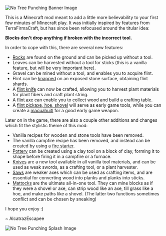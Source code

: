 ![No Tree Punching Banner Image](https://github.com/alcatrazEscapee/no-tree-punching/blob/1.15.x/img/banner.png?raw=true)

This is a Minecraft mod meant to add a little more believability to your first few minutes of Minecraft play. It was initially inspired by features from TerraFirmaCraft, but has since been refocused around the titular idea:

**Blocks don't drop anything if broken with the incorrect tool.**

In order to cope with this, there are several new features:

- [Rocks](https://github.com/alcatrazEscapee/no-tree-punching/wiki/WorldGeneration) are found on the ground and can be picked up without a tool.
- Leaves can be harvested without a tool for sticks (this is a vanilla feature, but will be very important here).
- Gravel can be mined without a tool, and enables you to acquire flint.
- Flint can be [knapped](https://github.com/alcatrazEscapee/no-tree-punching/wiki/Knapping) on an exposed stone surface, obtaining flint shards.
- A [flint knife](https://github.com/alcatrazEscapee/no-tree-punching/wiki/FlintTools) can now be crafted, allowing you to harvest plant materials for plant fibers and craft plant string.
- A [flint axe](https://github.com/alcatrazEscapee/no-tree-punching/wiki/FlintTools) can enable you to collect wood and build a crafting table.
- A [flint pickaxe, hoe, shovel](https://github.com/alcatrazEscapee/no-tree-punching/wiki/FlintTools) will serve as early game tools, while you can create a [macuahuitl](https://github.com/alcatrazEscapee/no-tree-punching/wiki/FlintTools) for a good early game weapon.

Later on in the game, there are also a couple other additions and changes which fit the stylistic theme of this mod:

- Vanilla recipes for wooden and stone tools have been removed.
- The vanilla campfire recipe has been removed, and instead can be created by using a [fire starter](https://github.com/alcatrazEscapee/no-tree-punching/wiki/FireStarter).
- [Pottery](https://github.com/alcatrazEscapee/no-tree-punching/wiki/Pottery) can be created using a clay tool on a block of clay, forming it to shape before firing it in a campfire or a furnace.
- [Knives](https://github.com/alcatrazEscapee/no-tree-punching/wiki/Knives) are a new tool available in all vanilla tool materials, and can be used as weak swords, as a crafting tool, or a plant harvester.
- [Saws](https://github.com/alcatrazEscapee/no-tree-punching/wiki/Saws) are weaker axes which can be used as crafting items, and are essential for converting wood into planks and planks into sticks.
- [Mattocks](https://github.com/alcatrazEscapee/no-tree-punching/wiki/Mattocks) are the ultimate all-in-one tool. They can mine blocks as if they were a shovel or axe, can strip wood like an axe, till grass like a hoe, and make paths like a shovel. (The latter two functions sometimes conflict and can be chosen by sneaking)

I hope you enjoy :)

 ~ AlcatrazEscapee

![No Tree Punching Splash Image](https://github.com/alcatrazEscapee/no-tree-punching/blob/1.15.x/img/splash.png?raw=true)
